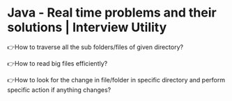 # Java - Real time problems and their solutions | Interview Utility


👉How to traverse all the sub folders/files of given directory?

👉How to read big files efficiently?

👉How to look for the change in file/folder in specific directory and perform specific action if anything changes?
